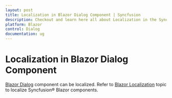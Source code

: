 ```yaml
---
layout: post
title: Localization in Blazor Dialog Component | Syncfusion
description: Checkout and learn here all about Localization in the Syncfusion Blazor Dialog component and much more.
platform: Blazor
control: Dialog
documentation: ug
---
```


# Localization in Blazor Dialog Component

[Blazor Dialog](https://www.syncfusion.com/blazor-components/blazor-modal-dialog) component can be localized. Refer to [Blazor Localization](https://blazor.syncfusion.com/documentation/common/localization) topic to localize Syncfusion&reg; Blazor components.